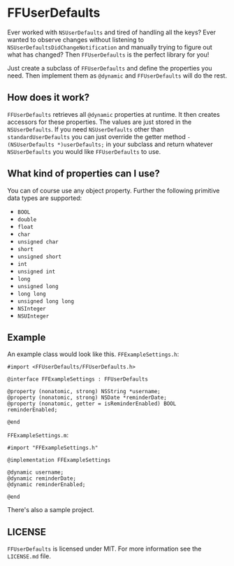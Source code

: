 # FFUserDefaults
Ever worked with `NSUserDefaults` and tired of handling all the keys? Ever wanted to observe changes without listening to `NSUserDefaultsDidChangeNotification` and manually trying to figure out what has changed?
Then `FFUserDefaults` is the perfect library for you!

Just create a subclass of `FFUserDefaults` and define the properties you need. Then implement them as `@dynamic` and `FFUserDefaults` will do the rest.

## How does it work?
`FFUserDefaults` retrieves all `@dynamic` properties at runtime. It then creates accessors for these properties. The values are just stored in the `NSUserDefaults`. If you need `NSUserDefaults` other than `standardUserDefaults` you can just override the getter method `- (NSUserDefaults *)userDefaults;` in your subclass and return whatever `NSUserDefaults` you would like `FFUserDefaults` to use.

## What kind of properties can I use?
You can of course use any object property. Further the following primitive data types are supported:
- `BOOL`
- `double`
- `float`
- `char`
- `unsigned char`
- `short`
- `unsigned short`
- `int`
- `unsigned int`
- `long`
- `unsigned long`
- `long long`
- `unsigned long long`
- `NSInteger`
- `NSUInteger`

## Example

An example class would look like this.
`FFExampleSettings.h`:
````
#import <FFUserDefaults/FFUserDefaults.h>

@interface FFExampleSettings : FFUserDefaults

@property (nonatomic, strong) NSString *username;
@property (nonatomic, strong) NSDate *reminderDate;
@property (nonatomic, getter = isReminderEnabled) BOOL reminderEnabled;

@end
````

`FFExampleSettings.m`:
````
#import "FFExampleSettings.h"

@implementation FFExampleSettings

@dynamic username;
@dynamic reminderDate;
@dynamic reminderEnabled;

@end
````

There's also a sample project.

## LICENSE
`FFUserDefaults` is licensed under MIT. For more information see the `LICENSE.md` file.